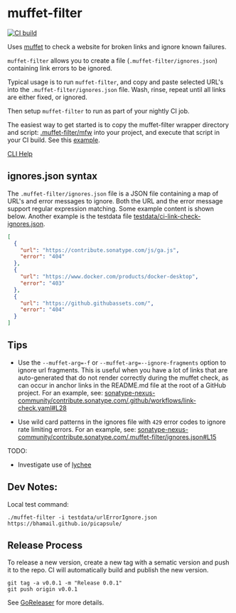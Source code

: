 muffet-filter
=============

[![CI build](https://github.com/bhamail/muffet-filter/actions/workflows/test.yaml/badge.svg)](https://github.com/bhamail/muffet-filter/actions)

Uses [muffet](https://github.com/raviqqe/muffet) to check a website for broken links and ignore known failures.

`muffet-filter` allows you to create a file (`.muffet-filter/ignores.json`) containing link errors to be ignored.

Typical usage is to run `muffet-filter`, and copy and paste selected URL's into the `.muffet-filter/ignores.json` file.
Wash, rinse, repeat until all links are either fixed, or ignored.

Then setup `muffet-filter` to run as part of your nightly CI job.

The easiest way to get started is to copy the muffet-filter wrapper directory and script: [.muffet-filter/mfw](.muffet-filter/mfw) 
into your project, and execute that script in your CI build. See this [example](https://github.com/bhamail/picapsule/blob/c032e40186ee3c7a679d78deb83f88932d689aef/.github/workflows/link-check.yaml#L13-L13).

[CLI Help](.snapshots/TestHelp)

ignores.json syntax
-------------------
The `.muffet-filter/ignores.json` file is a JSON file containing a map of URL's and error messages to ignore. Both the
URL and the error message support regular expression matching. Some example content is shown below. Another example is the
testdata file [testdata/ci-link-check-ignores.json](testdata/ci-link-check-ignores.json).

```json
[
  {
    "url": "https://contribute.sonatype.com/js/ga.js",
    "error": "404"
  },
  {
    "url": "https://www.docker.com/products/docker-desktop",
    "error": "403"
  },
  {
    "url": "https://github.githubassets.com/",
    "error": "404"
  }
]
```

Tips
----
* Use the `--muffet-arg=-f` or `--muffet-arg=--ignore-fragments` option to ignore url fragments. This is useful when you
  have a lot of links that are auto-generated that do not render correctly during the muffet check, as can occur in
  anchor links in the README.md file at the root of a GitHub project. 
  For an example, see: [sonatype-nexus-community/contribute.sonatype.com/.github/workflows/link-check.yaml#L28](https://github.com/sonatype-nexus-community/contribute.sonatype.com/blob/3180d82898129c70f5329b68663a38f4e66259b1/.github/workflows/link-check.yaml#L28) 

* Use wild card patterns in the ignores file with `429` error codes to ignore rate limiting errors. 
  For an example, see: [sonatype-nexus-community/contribute.sonatype.com/.muffet-filter/ignores.json#L15](https://github.com/sonatype-nexus-community/contribute.sonatype.com/blob/fb97123c0d749445741d0f30656597bcb98dd60c/.muffet-filter/ignores.json#L15)

TODO:
* Investigate use of [lychee](https://github.com/lycheeverse/lychee)

Dev Notes:
---------
Local test command:

```shell
./muffet-filter -i testdata/urlErrorIgnore.json https://bhamail.github.io/picapsule/
```

Release Process
---------------
To release a new version, create a new tag with a sematic version and push it to the repo. 
CI will automatically build and publish the new version.

```shell
git tag -a v0.0.1 -m "Release 0.0.1"
git push origin v0.0.1
```

See [GoReleaser](https://goreleaser.com/quick-start/) for more details.
